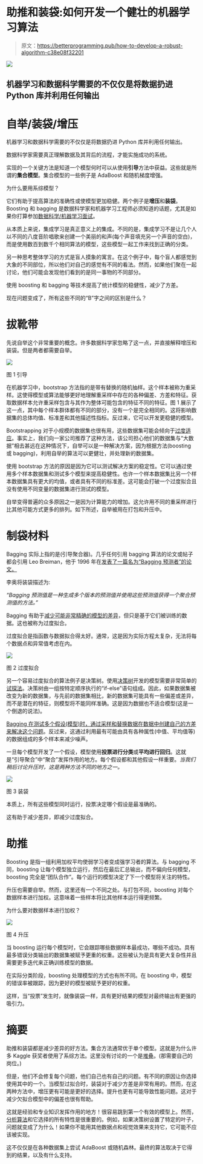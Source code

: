 # 助推和装袋:如何开发一个健壮的机器学习算法

> 原文：<https://betterprogramming.pub/how-to-develop-a-robust-algorithm-c38e08f32201>

![](img/c07b35847d0c6eaba515cc925294f7b7.png)

## 机器学习和数据科学需要的不仅仅是将数据扔进 Python 库并利用任何输出

# 自举/装袋/增压

机器学习和数据科学需要的不仅仅是将数据扔进 Python 库并利用任何输出。

数据科学家需要真正理解数据及其背后的流程，才能实施成功的系统。

实现的一个关键方法是知道一个模型何时可以从使用**引导**方法中获益。这些就是所谓的**集合模型**。集合模型的一些例子是 AdaBoost 和随机梯度增强。

为什么要用系综模型？

它们有助于提高算法的准确性或使模型更加稳健。两个例子是**增压**和**装袋**。Boosting 和 bagging 是数据科学家和机器学习工程师必须知道的话题，尤其是如果你打算参加[数据科学/机器学习面试](http://www.acheronanalytics.com/acheron-blog/how-to-prepare-for-a-data-science-interview)。

从本质上来说，集成学习是真正意义上的集成。不同的是，集成学习不是让几个人以不同的八度音阶唱歌来创建一个美丽的和声(每个声音填充另一个声音的空白)，而是使用数百到数千个相同算法的模型，这些模型一起工作来找到正确的分类。

另一种思考整体学习的方式是盲人摸象的寓言。在这个例子中，每个盲人都感觉到大象的不同部位，所以他们对自己的感觉有不同的看法。然而，如果他们聚在一起讨论，他们可能会发现他们看到的是同一事物的不同部分。

使用 boosting 和 bagging 等技术提高了统计模型的稳健性，减少了方差。

现在问题变成了，所有这些不同的“B”字之间的区别是什么？

# 拔靴带

先说自举这个非常重要的概念。许多数据科学家忽略了这一点，并直接解释增压和装袋。但是两者都需要自举。

![](img/0f412e07d754f8c1fe6372def030cbf2.png)

图 1 引导

在机器学习中，bootstrap 方法指的是带有替换的随机抽样。这个样本被称为重采样。这使得模型或算法能够更好地理解重采样中存在的各种偏差、方差和特征。获取数据样本允许重采样包含与其作为整体可能包含的特征不同的特征。图 1 展示了这一点，其中每个样本群体都有不同的部分，没有一个是完全相同的。这将影响数据集的总体均值、标准差和其他描述性指标。反过来，它可以开发更稳健的模型。

Bootstrapping 对于小规模的数据集也很有用，这些数据集可能会倾向于[过度适应](https://machinelearningmastery.com/overfitting-and-underfitting-with-machine-learning-algorithms/)。事实上，我们向一家公司推荐了这种方法，该公司担心他们的数据集与“大数据”相去甚远在这种情况下，自举可以是一种解决方案，因为根据方法(boosting 或 bagging)，利用自举的算法可以更健壮，并处理新的数据集。

使用 bootstrap 方法的原因是因为它可以测试解决方案的稳定性。它可以通过使用多个样本数据集和测试多个模型来提高稳健性。也许一个样本数据集比另一个样本数据集具有更大的均值，或者具有不同的标准差。这可能会打破一个过度拟合且没有使用不同变量的数据集进行测试的模型。

自举变得普遍的众多原因之一是因为计算能力的增加。这允许用不同的重采样进行比其他可能方式更多的排列。如下所述，自举被用在打包和升压中。

# 制袋材料

Bagging 实际上指的是(引导聚合器)。几乎任何引用 bagging 算法的论文或帖子都会引用 Leo Breiman，他于 1996 年在[发表了一篇名为“Bagging 预测者”的论文。](https://link.springer.com/content/pdf/10.1023/A:1018054314350.pdf)

李奥将装袋描述为:

*“Bagging 预测值是一种生成多个版本的预测值并使用这些预测值获得一个聚合预测值的方法。”*

Bagging 有助于[减少可能非常精确的模型的差异](https://www.scratchapixel.com/lessons/mathematics-physics-for-computer-graphics/monte-carlo-methods-in-practice/variance-reduction-methods)，但只是基于它们被训练的数据。这也被称为过度拟合。

过度拟合是指函数与数据拟合得太好。通常，这是因为实际方程太复杂，无法将每个数据点和异常值考虑在内。

![](img/ff0a0b49e1c75ac64ef2e669e60eaa86.png)

图 2 过度拟合

另一个容易过度拟合的算法例子是决策树。使用[决策树](https://en.wikipedia.org/wiki/Decision_tree)开发的模型需要非常简单的[试探法](https://en.wikipedia.org/wiki/Heuristic)。决策树由一组按特定顺序执行的“if-else”语句组成。因此，如果数据集被改变为新的数据集，与先前的数据集相比，新的数据集可能具有一些偏差或差异，而不是潜在的特征，则模型将不能同样准确。这是因为数据也不适合模型(这是一个倒退的说法)。

[Bagging 在测试多个假设(模型)时，通过采样和替换数据在数据中创建自己的方差来解决这个问题](http://scott.fortmann-roe.com/docs/BiasVariance.html)。反过来，这通过利用最有可能由具有各种属性(中值、平均值等)的数据组成的多个样本来减少噪声。

一旦每个模型开发了一个假设，模型使用**投票进行分类**或**平均进行回归**。这就是“引导聚合”中“聚合”发挥作用的地方。每个假设都和其他假设一样重要。*当我们稍后讨论升压时，这是两种方法不同的地方之一。*

![](img/c14b1981893429573b97797f8e439c02.png)

图 3 装袋

本质上，所有这些模型同时运行，投票决定哪个假设是最准确的。

这有助于减少差异，即减少过度拟合。

# 助推

Boosting 是指一组利用加权平均使弱学习者变成强学习者的算法。与 bagging 不同，boosting 让每个模型独立运行，然后在最后汇总输出，而不偏向任何模型，boosting 完全是“团队合作”。每个运行的模型决定了下一个模型将关注的特性。

升压也需要自举。然而，这里还有一个不同之处。与打包不同，boosting 对每个数据样本进行加权。这意味着一些样本将比其他样本运行得更频繁。

为什么要对数据样本进行加权？

![](img/e8f6550cd8b45a3104917d364e0e4b35.png)

图 4 升压

当 boosting 运行每个模型时，它会跟踪哪些数据样本最成功，哪些不成功。具有最多错误分类输出的数据集被赋予更重的权重。这些被认为是具有更大复杂性并且需要更多迭代来正确训练模型的数据。

在实际分类阶段，boosting 处理模型的方式也有所不同。在 boosting 中，模型的错误率被跟踪，因为更好的模型被赋予更好的权重。

这样，当“投票”发生时，就像装袋一样，具有更好结果的模型对最终输出有更强的吸引力。

# 摘要

助推和装袋都是减少差异的好方法。集合方法通常优于单个模型。这就是为什么许多 Kaggle 获奖者使用了系综方法。这里没有讨论的一个是[堆叠](http://blog.kaggle.com/2016/12/27/a-kagglers-guide-to-model-stacking-in-practice/)。(那需要自己的岗位。)

但是，他们不会修复每个问题，他们自己也有自己的问题。有不同的原因让你选择使用其中的一个。当模型过拟合时，装袋对于减少方差是非常有用的。然而，在这两种方法中，增压更有可能是更好的选择。提升也更有可能导致性能问题。这对于减少欠拟合模型中的偏差也很有帮助。

这就是经验和专业知识发挥作用的地方！很容易跳到第一个有效的模型上。然而，[分析算法](https://www.theseattledataguy.com/intro-data-analysis-everyone-part-1/)和它选择的所有特性是很重要的。例如，如果决策树设置了特定的叶子，问题就变成了为什么！如果你不能用其他数据点和视觉效果来支持它，它可能不应该被实现。

这不仅仅是在各种数据集上尝试 AdaBoost 或随机森林。最终的算法取决于它得到的结果，以及有什么支持。